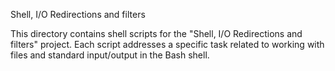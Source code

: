 Shell, I/O Redirections and filters

This directory contains shell scripts for the "Shell, I/O Redirections and filters" project. Each script addresses a specific task related to working with files and standard input/output in the Bash shell.
